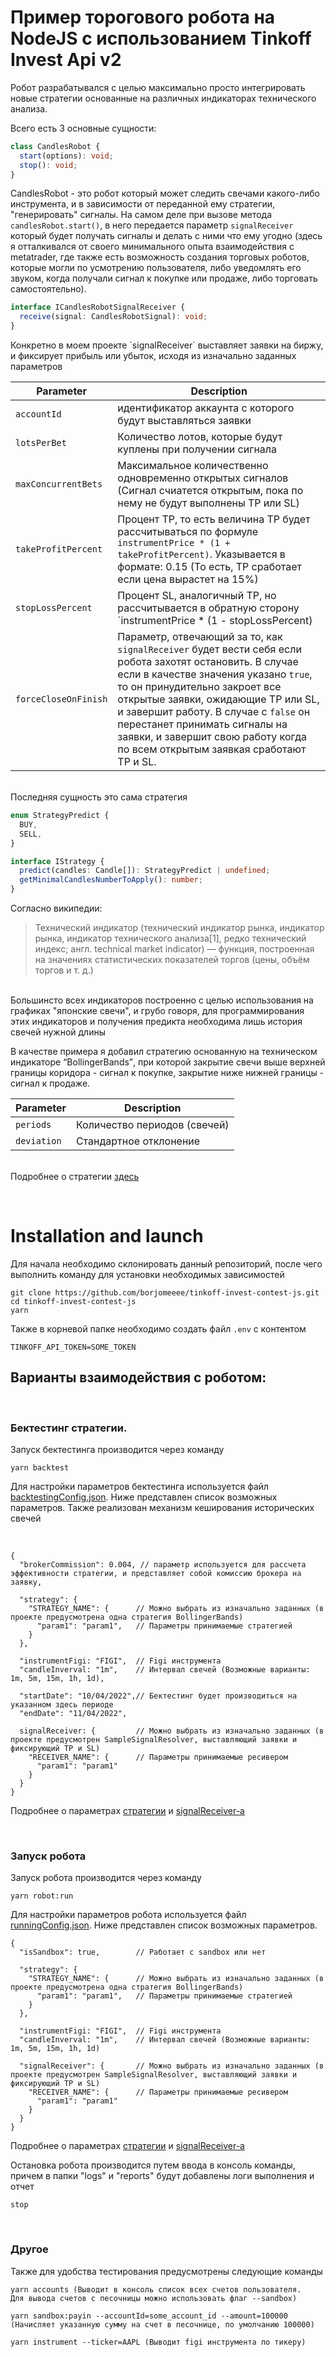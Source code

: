 # Пример торогового робота на NodeJS с использованием Tinkoff Invest Api v2

Робот разрабатывался с целью максимально просто интегрировать новые стратегии основанные на различных индикаторах технического анализа.

Всего есть 3 основные сущности:

```ts
class CandlesRobot {
  start(options): void;
  stop(): void;
}
```

CandlesRobot - это робот который может следить свечами какого-либо инструмента, и в зависимости от переданной ему стратегии, "генерировать" сигналы. На самом деле при вызове метода `candlesRobot.start()`, в него передается параметр `signalReceiver` который будет получать сигналы и делать с ними что ему угодно (здесь я отталкивался от своего минимального опыта взаимодействия с metatrader, где также есть возможность создания торговых роботов, которые могли по усмотрению пользователя, либо уведомлять его звуком, когда получали сигнал к покупке или продаже, либо торговать самостоятельно).

```ts
interface ICandlesRobotSignalReceiver {
  receive(signal: CandlesRobotSignal): void;
}
```

<div id="signalReceiver">Конкретно в моем проекте `signalReceiver` выставляет заявки на биржу, и фиксирует прибыль или убыток, исходя из изначально заданных параметров</div>

| Parameter | Description |
| --- | ------ |
| `accountId`          | идентификатор аккаунта с которого будут выставляться заявки |
| `lotsPerBet`         | Количество лотов, которые будут куплены при получении сигнала |
| `maxConcurrentBets`  | Максимальное количественно одновременно открытых сигналов (Сигнал счиатется открытым, пока по нему не будут выполнены TP или SL) |
| `takeProfitPercent`  | Процент TP, то есть величина TP будет рассчитываться по формуле `instrumentPrice * (1 + takeProfitPercent)`. Указывается в формате: 0.15 (То есть, TP сработает если цена вырастет на 15%) |
| `stopLossPercent`    | Процент SL, аналогичный TP, но рассчитывается в обратную сторону `instrumentPrice * (1 - stopLossPercent) |
| `forceCloseOnFinish` | Параметр, отвечающий за то, как `signalReceiver` будет вести себя если робота захотят остановить. В случае если в качестве значения указано `true`, то он принудительно закроет все открытые заявки, ожидающие TP или SL, и завершит работу. В случае с `false` он перестанет принимать сигналы на заявки, и завершит свою работу когда по всем открытым заявкая сработают TP и SL. |

<br/>Последняя сущность это сама стратегия

```ts
enum StrategyPredict {
  BUY,
  SELL,
}

interface IStrategy {
  predict(candles: Candle[]): StrategyPredict | undefined;
  getMinimalCandlesNumberToApply(): number;
}
```

Согласно википедии:

> Технический индикатор (технический индикатор рынка, индикатор рынка, индикатор технического анализа[1], редко технический индекс; англ. technical market indicator) — функция, построенная на значениях статистических показателей торгов (цены, объём торгов и т. д.)

<br />Большинсто всех индикаторов построенно с целью использования на графиках "японские свечи", и грубо говоря, для программирования этих индикаторов и получения предикта необходима лишь история свечей нужной длины

<div id="bollingerBands">В качестве примера я добавил стратегию основанную на техническом индикаторе <q>BollingerBands</q>, при которой закрытие свечи выше верхней границы коридора - сигнал к покупке, закрытие ниже нижней границы - сигнал к продаже.</div>

| Parameter   | Description                  |
| ----------- | ---------------------------- |
| `periods`   | Количество периодов (свечей) |
| `deviation` | Стандартное отклонение       |

<br/>Подробнее о стратегии <a href="#">здесь</a>

<br/>

# Installation and launch

Для начала необходимо склонировать данный репозиторий, после чего выполнить команду для установки необходимых зависимостей

```
git clone https://github.com/borjomeeee/tinkoff-invest-contest-js.git
cd tinkoff-invest-contest-js
yarn
```

Также в корневой папке необходимо создать файл `.env` с контентом

```
TINKOFF_API_TOKEN=SOME_TOKEN
```

## Варианты взаимодействия с роботом:

<br />

### Бектестинг стратегии.

Запуск бектестинга производится через команду 

```
yarn backtest
```

Для настройки параметров бектестинга используется файл <a href="">backtestingConfig.json</a>. Ниже представлен список возможных параметров. Также реализован механизм кеширования исторических свечей

<br />

```
{
  "brokerCommission": 0.004, // параметр используется для рассчета эффективности стратегии, и представляет собой комиссию брокера на заявку,

  "strategy": {
    "STRATEGY_NAME": {      // Можно выбрать из изначально заданных (в проекте предусмотрена одна стратегия BollingerBands)
      "param1": "param1",   // Параметры принимаемые стратегией
    }
  },

  "instrumentFigi: "FIGI",  // Figi инструмента
  "candleInverval: "1m",    // Интервал свечей (Возможные варианты: 1m, 5m, 15m, 1h, 1d),

  "startDate": "10/04/2022",// Бектестинг будет производиться на указанном здесь периоде
  "endDate": "11/04/2022",

  signalReceiver: {         // Можно выбрать из изначально заданных (в проекте предусмотрен SampleSignalResolver, выставляющий заявки и фиксирующий TP и SL)
    "RECEIVER_NAME": {      // Параметры принимаемые ресивером
      "param1": "param1"
    }
  }
}
```

Подробнее о параметрах <a href="#bollingerBands">стратегии</a> и <a href="#signalReceiver">signalReceiver-а</a>

<br />

### Запуск робота

Запуск робота производится через команду

```
yarn robot:run
```

Для настройки параметров робота используется файл <a href="#">runningConfig.json</a>. Ниже представлен список возможных параметров.

```
{
  "isSandbox": true,        // Работает с sandbox или нет

  "strategy": {
    "STRATEGY_NAME": {      // Можно выбрать из изначально заданных (в проекте предусмотрена одна стратегия BollingerBands)
      "param1": "param1",   // Параметры принимаемые стратегией
    }
  },

  "instrumentFigi: "FIGI",  // Figi инструмента
  "candleInverval: "1m",    // Интервал свечей (Возможные варианты: 1m, 5m, 15m, 1h, 1d)

  "signalReceiver": {       // Можно выбрать из изначально заданных (в проекте предусмотрен SampleSignalResolver, выставляющий заявки и фиксирующий TP и SL)
    "RECEIVER_NAME": {      // Параметры принимаемые ресивером
      "param1": "param1"
    }
  }
}
```

Подробнее о параметрах <a href="#bollingerBands">стратегии</a> и <a href="#signalReceiver">signalReceiver-а</a>

Остановка робота производится путем ввода в консоль команды, причем в папки "logs" и "reports" будут добавлены логи выполнения и отчет
```
stop
```

<br />

### Другое

Также для удобства тестирования предусмотрены следующие команды

```
yarn accounts (Выводит в консоль список всех счетов пользователя. 
Для вывода счетов с песочницы можно использовать флаг --sandbox)

yarn sandbox:payin --accountId=some_account_id --amount=100000 (Начисляет указанную сумму на счет в песочнице, по умолчанию 100000)

yarn instrument --ticker=AAPL (Выводит figi инструмента по тикеру)
```